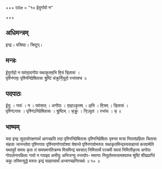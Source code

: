 +++
title = "१० ईयुर्गावो न"

+++
## अधिमन्त्रम्
इन्द्रः। वसिष्ठः। त्रिष्टुप्।

## मन्त्रः
ई॒युर्गावो॒ न यव॑सा॒दगो॑पा यथाकृ॒तम॒भि मि॒त्रं चि॒तासः॑ ।  
पृश्नि॑गावः॒ पृश्नि॑निप्रेषितासः श्रु॒ष्टिं च॑क्रुर्नि॒युतो॒ रन्त॑यश्च ॥

## पदपाठः
ई॒युः । गावः॑ । न । यव॑सात् । अगो॑पाः । य॒था॒ऽकृ॒तम् । अ॒भि । मि॒त्रम् । चि॒तासः॑ ।  
पृश्नि॑ऽगावः । पृश्नि॑ऽनिप्रेषितासः । श्रु॒ष्टिम् । च॒क्रुः॒ । नि॒ऽयुतः॑ । रन्त॑यः । च॒ ॥

## भाष्यम्
यदा इन्द्रः सुदासोरक्षणार्थं आगच्छति तदा पृश्निनिप्रेषितासः पृश्निनिप्रेषिताः पृश्न्या मात्रा नितरांप्रहिताः चितासः संहताः जानन्तोवा पृश्निगावः पृश्निवर्णागावोश्वा येषान्ते पृश्निगावोमरुतः यथाकृतमिन्द्रस्यसाहाय्यं करवामेति यथापूर्वं समयः कृतः तं समयमनतिक्रम्य मित्रमिन्द्रं यवसात् निमित्तार्थे पञ्चमी यवसं निमित्तीकृत्य अगोपाः गोपालेनारक्षिताः गावो न गावइव अभीयुः अभिजग्मुः रन्तयोर- ममाणाः नियुतोमरुतामश्वाश्च श्रुष्टिं शीघ्रप्राप्तिं चकुः तस्मिन्युद्धे मरुतः इन्द्रं साहाय्यार्थं अभ्यगच्छनित्यर्थः ॥ १० ॥